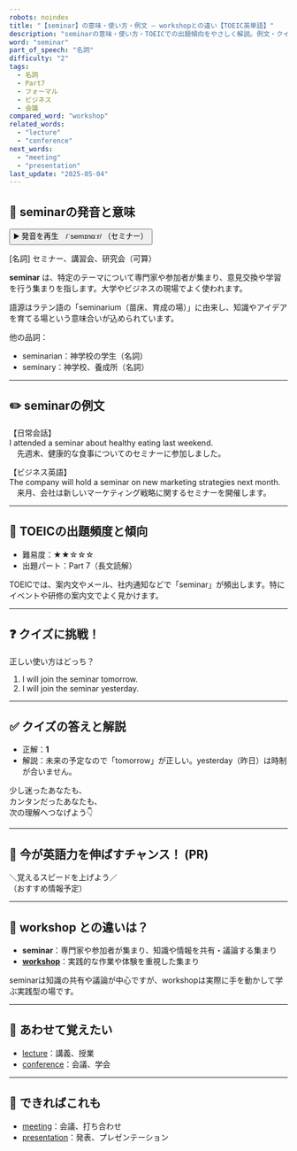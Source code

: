 ```yaml
---
robots: noindex
title: "【seminar】の意味・使い方・例文 ― workshopとの違い【TOEIC英単語】"
description: "seminarの意味・使い方・TOEICでの出題傾向をやさしく解説。例文・クイズ付きでworkshopとの違いもわかりやすく学べます。"
word: "seminar"
part_of_speech: "名詞"
difficulty: "2"
tags:
  - 名詞
  - Part7
  - フォーマル
  - ビジネス
  - 会議
compared_word: "workshop"
related_words:
  - "lecture"
  - "conference"
next_words:
  - "meeting"
  - "presentation"
last_update: "2025-05-04"
---
```


## 🔰 seminarの発音と意味

<button class="play-audio" onclick="playTTS('seminar')">
  <span class="play-audio-main">
    ▶️ 発音を再生　/ˈsemɪnɑːr/
  </span>
  <span class="play-audio-sub">
    （セミナー）
  </span>
</button>

[名詞] セミナー、講習会、研究会（可算）

**seminar** は、特定のテーマについて専門家や参加者が集まり、意見交換や学習を行う集まりを指します。大学やビジネスの現場でよく使われます。

語源はラテン語の「seminarium（苗床、育成の場）」に由来し、知識やアイデアを育てる場という意味合いが込められています。

他の品詞：  
- seminarian：神学校の学生（名詞）
- seminary：神学校、養成所（名詞）

---

## ✏️ seminarの例文

【日常会話】  
I attended a seminar about healthy eating last weekend.  
　先週末、健康的な食事についてのセミナーに参加しました。

【ビジネス英語】  
The company will hold a seminar on new marketing strategies next month.  
　来月、会社は新しいマーケティング戦略に関するセミナーを開催します。

---

## 🎯 TOEICの出題頻度と傾向

- 難易度：★★☆☆☆
- 出題パート：Part 7（長文読解）

TOEICでは、案内文やメール、社内通知などで「seminar」が頻出します。特にイベントや研修の案内文でよく見かけます。

---

## ❓ クイズに挑戦！

正しい使い方はどっち？

1. I will join the seminar tomorrow.  
2. I will join the seminar yesterday.

---

## ✅ クイズの答えと解説

- 正解：**1**
- 解説：未来の予定なので「tomorrow」が正しい。yesterday（昨日）は時制が合いません。

少し迷ったあなたも、  
カンタンだったあなたも、  
次の理解へつなげよう👇️

---

## 🚀 今が英語力を伸ばすチャンス！ (PR)

<div class="info-center">
＼覚えるスピードを上げよう／<br>  
（おすすめ情報予定）
</div>

---

## 🤔  workshop との違いは？

- **seminar**：専門家や参加者が集まり、知識や情報を共有・議論する集まり
- **[workshop](/word/workshop)**：実践的な作業や体験を重視した集まり

seminarは知識の共有や議論が中心ですが、workshopは実際に手を動かして学ぶ実践型の場です。

---

## 🧩 あわせて覚えたい

- [lecture](/word/lecture)：講義、授業
- [conference](/word/conference)：会議、学会

---

## 📖 できればこれも

- [meeting](/word/meeting)：会議、打ち合わせ
- [presentation](/word/presentation)：発表、プレゼンテーション

<!-- cvid: aid34_bid17 -->
